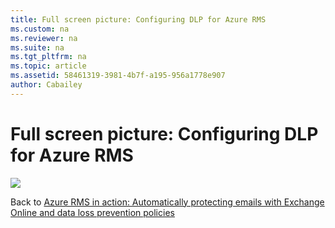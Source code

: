 ```yaml
---
title: Full screen picture: Configuring DLP for Azure RMS
ms.custom: na
ms.reviewer: na
ms.suite: na
ms.tgt_pltfrm: na
ms.topic: article
ms.assetid: 58461319-3981-4b7f-a195-956a1778e907
author: Cabailey
---
```

# Full screen picture: Configuring DLP for Azure RMS
![](/Image/AzRMS_DLPExample.png)

Back to [Azure RMS in action: Automatically protecting emails with Exchange Online and data loss prevention policies](http://technet.microsoft.com/library/jj585026.aspx)

